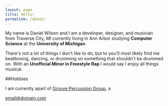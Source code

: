```yaml
---
layout: page
title: Hello!
permalink: /about/
---
```


My name is Daniel Wilson and I am a developer, designer, and musician from Traverse City, MI currently living in Ann Arbor studying **Computer Science** at the **University of Michigan**.

There's not a lot of things I don't like to do, but to you'll most likely find me beatboxing, dancing, or drumming on something that shouldn't be drummed on. With an **Unofficial Minor in Freestyle Rap** I would say I enjoy all things musical.

##Hobbies

I am currently apart of [Groove Percussion Group](), a 

[email@domain.com](mailto:email@domain.com)